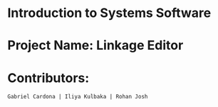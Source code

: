 # Introduction to Systems Software
# Project Name: Linkage Editor
# Contributors:
```Gabriel Cardona | Iliya Kulbaka | Rohan Josh```
